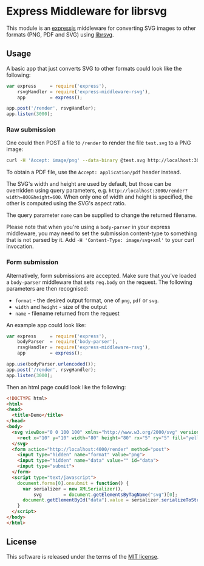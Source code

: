 # Express Middleware for librsvg

This module is an [expressjs](http://expressjs.com/) middleware for converting
SVG images to other formats (PNG, PDF and SVG) using [librsvg](https://en.wikipedia.org/wiki/Librsvg).

## Usage
A basic app that just converts SVG to other formats could look like the following:

```js
var express     = require('express'),
    rsvgHandler = require('express-middleware-rsvg'),
    app         = express();

app.post('/render', rsvgHandler);
app.listen(3000);
```


### Raw submission

One could then POST a file to `/render` to render the file `test.svg` to a PNG image:

```sh
curl -H 'Accept: image/png' --data-binary @test.svg http://localhost:3000/render >test.png
```

To obtain a PDF file, use the `Accept: application/pdf` header instead.

The SVG's width and height are used by default, but those can be overridden
using query parameters, e.g. `http://localhost:3000/render?width=800&height=600`.
When only one of width and height is specified, the other is computed using
the SVG's aspect ratio.

The query parameter `name` can be supplied to change the returned filename.

Please note that when you're using a `body-parser` in your express middleware, you
may need to set the submission content-type to something that is not parsed by it.
Add `-H 'Content-Type: image/svg+xml'` to your curl invocation.


### Form submission

Alternatively, form submissions are accepted. Make sure that you've loaded a
`body-parser` middleware that sets `req.body` on the request. The following
parameters are then recognised:

- `format` - the desired output format, one of `png`, `pdf` or `svg`.
- `width` and `height` - size of the output
- `name` - filename returned from the request

An example app could look like:

```js
var express     = require('express'),
    bodyParser  = require('body-parser'),
    rsvgHandler = require('express-middleware-rsvg'),
    app         = express();

app.use(bodyParser.urlencoded());
app.post('/render', rsvgHandler);
app.listen(3000);
```

Then an html page could look like the following:

```html
<!DOCTYPE html>
<html>
<head>
  <title>Demo</title>
</head>
<body>
  <svg viewBox="0 0 100 100" xmlns="http://www.w3.org/2000/svg" version="1.1" width="400px">
    <rect x="10" y="10" width="80" height="80" rx="5" ry="5" fill="yellow" stroke="black" stroke-width="2"/>
  </svg>
  <form action="http://localhost:4000/render" method="post">
    <input type="hidden" name="format" value="png">
    <input type="hidden" name="data" value="" id="data">
    <input type="submit">
  </form>
  <script type="text/javascript">
    document.forms[0].onsubmit = function() {
      var serializer = new XMLSerializer(),
          svg        = document.getElementsByTagName("svg")[0];
      document.getElementById("data").value = serializer.serializeToString(svg);
    }
  </script>
</body>
</html>
```

## License

This software is released under the terms of the [MIT license](LICENSE.md).
